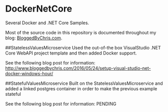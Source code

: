 # DockerNetCore
Several Docker and .NET Core Samples.

Most of the source code in this repository is documented throughout my blog: [BloggedByChris.com](http://bloggedbychris.com/).

##StatelessValuesMicroservice
Used the out-of-the box VisualStudio .NET Core WebAPI project template and then added Docker support.

See the following blog post for information: http://www.bloggedbychris.com/2016/05/24/setup-visual-studio-net-docker-windows-hour/

##StatefulValuesMicroservice
Built on the StatelessValuesMicroservice and added a linked postgres container in order to make the previous example stateful

See the following blog post for information: PENDING
